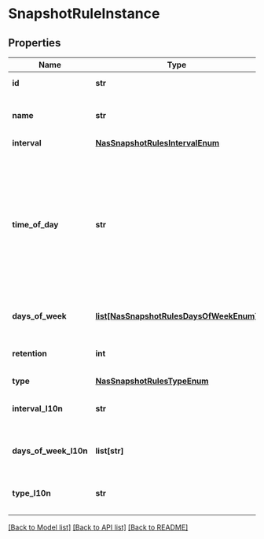 # SnapshotRuleInstance

## Properties
Name | Type | Description | Notes
------------ | ------------- | ------------- | -------------
**id** | **str** | Unique identifier of the snapshot rule. | [optional] 
**name** | **str** | Snapshot rule name. Use only AlphaNumeric chars. | [optional] 
**interval** | [**NasSnapshotRulesIntervalEnum**](NasSnapshotRulesIntervalEnum.md) |  | [optional] 
**time_of_day** | **str** | Time of the day to take a snapshot, with UTC format \&quot;hh:mm\&quot; in 24 hour time format. Either the interval parameter or the time_of_day parameter will be set, but no both. if time_of_day specified, days_of_week also need to be specified. | [optional] 
**days_of_week** | [**list[NasSnapshotRulesDaysOfWeekEnum]**](NasSnapshotRulesDaysOfWeekEnum.md) | Days of the week when the rule should be applied. | [optional] 
**retention** | **int** | No. of hours since creation, snapshot must be retained in the system. | [optional] 
**type** | [**NasSnapshotRulesTypeEnum**](NasSnapshotRulesTypeEnum.md) |  | [optional] 
**interval_l10n** | **str** | Localized message string corresponding to interval | [optional] 
**days_of_week_l10n** | **list[str]** | Localized message array corresponding to days_of_week | [optional] 
**type_l10n** | **str** | Localized message string corresponding to type | [optional] 

[[Back to Model list]](../README.md#documentation-for-models) [[Back to API list]](../README.md#documentation-for-api-endpoints) [[Back to README]](../README.md)

